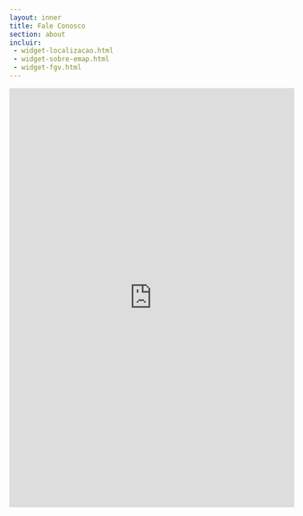 ```yaml
---
layout: inner
title: Fale Conosco
section: about
incluir:
 - widget-localizacao.html
 - widget-sobre-emap.html
 - widget-fgv.html
---
```


<iframe src="https://docs.google.com/spreadsheet/embeddedform?formkey=dFZJaGZuMHByUExYTDlVcHc4WWZyTnc6MQ&ttl=0"
 width="510" height="750" frameborder="0" marginheight="0" marginwidth="0">Loading...</iframe>

